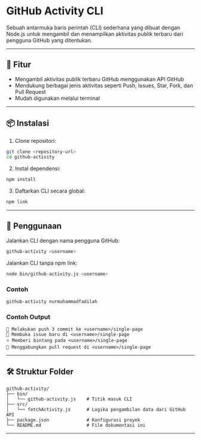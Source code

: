 # GitHub Activity CLI

Sebuah antarmuka baris perintah (CLI) sederhana yang dibuat dengan Node.js untuk mengambil dan menampilkan aktivitas publik terbaru dari pengguna GitHub yang ditentukan.

---

## 🚀 Fitur

- Mengambil aktivitas publik terbaru GitHub menggunakan API GitHub
- Mendukung berbagai jenis aktivitas seperti Push, Issues, Star, Fork, dan Pull Request
- Mudah digunakan melalui terminal

---

## 📦 Instalasi

1. Clone repositori:

```bash
git clone <repository-url>
cd github-activity
```

2. Instal dependensi:

```bash
npm install
```

3. Daftarkan CLI secara global:

```bash
npm link
```

---

## 🧪 Penggunaan

Jalankan CLI dengan nama pengguna GitHub:

```bash
github-activity <username>
```

Jalankan CLI tanpa npm link:

```bash
node bin/github-activity.js <username>
```

### Contoh

```bash
github-activity nurmuhammadfadilah
```

### Contoh Output

```
🔄 Melakukan push 3 commit ke <username>/single-page
🐛 Membuka issue baru di <username>/single-page
⭐ Memberi bintang pada <username>/single-page
🔀 Menggabungkan pull request di <username>/single-page
```

---

## 🛠 Struktur Folder

```
github-activity/
├── bin/
│   └── github-activity.js    # Titik masuk CLI
├── src/
│   └── fetchActivity.js      # Logika pengambilan data dari GitHub API
├── package.json              # Konfigurasi proyek
└── README.md                 # File dokumentasi ini
```

---
